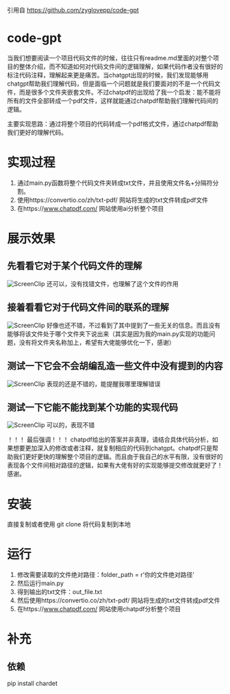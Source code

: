 引用自 https://github.com/zyglovepp/code-gpt

# code-gpt
当我们想要阅读一个项目代码文件的时候，往往只有readme.md里面的对整个项目的整体介绍，而不知道如何对代码文件间的逻辑理解，如果代码作者没有很好的标注代码注释，理解起来更是痛苦。当chatgpt出现的时候，我们发现能够用chatgpt帮助我们理解代码，但是面临一个问题就是我们要面对的不是一个代码文件，而是很多个文件夹嵌套文件。不过chatpdf的出现给了我一个启发：能不能将所有的文件全部转成一个pdf文件，这样就能通过chatpdf帮助我们理解代码间的逻辑。

主要实现思路：通过将整个项目的代码转成一个pdf格式文件，通过chatpdf帮助我们更好的理解代码。


# 实现过程
1. 通过main.py函数将整个代码文件夹转成txt文件，并且使用文件名+分隔符分割。
2. 使用https://convertio.co/zh/txt-pdf/ 网站将生成的txt文件转成pdf文件
3. 在https://www.chatpdf.com/ 网站使用ai分析整个项目

# 展示效果
## 先看看它对于某个代码文件的理解
![ScreenClip](https://github.com/zyglovepp/code-gpt/assets/70431495/84f86004-79bd-4438-8729-87dc91966457)
还可以，没有找错文件，也理解了这个文件的作用

## 接着看看它对于代码文件间的联系的理解
![ScreenClip](https://github.com/zyglovepp/code-gpt/assets/70431495/643f8ae2-aab7-42d9-960e-b2f4abfa1469)
好像也还不错，不过看到了其中提到了一些无关的信息。而且没有能够将该文件处于哪个文件夹下说出来（其实是因为我的main.py实现的功能问题，没有将文件夹名称加上，希望有大佬能够优化一下，感谢）

## 测试一下它会不会胡编乱造一些文件中没有提到的内容
![ScreenClip](https://github.com/zyglovepp/code-gpt/assets/70431495/c565c04a-23c2-43a1-8b1d-dba2d43854fc)
表现的还是不错的，能提醒我哪里理解错误

## 测试一下它能不能找到某个功能的实现代码
![ScreenClip](https://github.com/zyglovepp/code-gpt/assets/70431495/905433c4-8d20-4cef-a17f-972f291cc5ab)
可以的，表现不错

！！！ 最后强调！！！ chatpdf给出的答案并非真理，请结合具体代码分析，如果想要更加深入的修改或者注释，就复制相应的代码到chatgpt。chatpdf只是帮助我们更好更快的理解整个项目的逻辑。而且由于我自己的水平有限，没有很好的表现各个文件间相对路径的逻辑，如果有大佬有好的实现能够提交修改就更好了！感谢。

# 安装
直接复制或者使用 git clone 将代码复制到本地

# 运行
1. 修改需要读取的文件绝对路径：folder_path = r'你的文件绝对路径'
2. 然后运行main.py 
3. 得到输出的txt文件：out_file.txt
4. 然后使用https://convertio.co/zh/txt-pdf/ 网站将生成的txt文件转成pdf文件
5. 在https://www.chatpdf.com/ 网站使用chatpdf分析整个项目

#  补充
## 依赖
pip install chardet